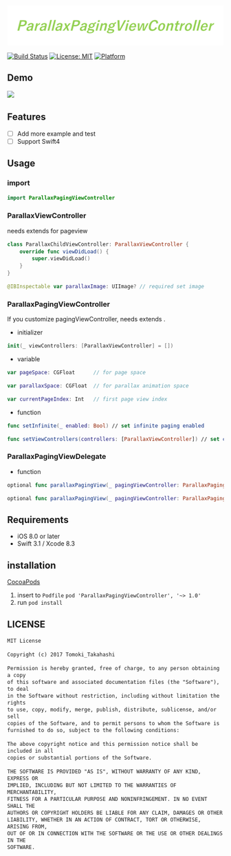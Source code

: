 
<img src="DocumentContents/top.png" width="700">

[![Build Status](https://travis-ci.org/tomokitakahashi/ParallaxPagingViewController.svg?branch=master)](https://travis-ci.org/tomokitakahashi/ParallaxPagingViewController)
[![License: MIT](https://img.shields.io/badge/License-MIT-yellow.svg)](https://opensource.org/licenses/MIT)
[![Platform](http://img.shields.io/badge/platform-ios-blue.svg?style=flat
)](https://developer.apple.com/iphone/index.action)

## Demo
<img src="DocumentContents/Demo.gif" width="200">

## Features

- [ ] Add more example and test 
- [ ] Support Swift4

## Usage

### import 
```swift
import ParallaxPagingViewController
```
### ParallaxViewController
needs extends for pageview

```swift
class ParallaxChildViewController: ParallaxViewController {
    override func viewDidLoad() {
        super.viewDidLoad()
    }
}
```

```swift
@IBInspectable var parallaxImage: UIImage? // required set image
```

### ParallaxPagingViewController
If you customize pagingViewController, needs extends . 

- initializer

```swift
init(_ viewControllers: [ParallaxViewController] = [])
```

- variable

```swift
var pageSpace: CGFloat      // for page space
```

```swift
var parallaxSpace: CGFloat  // for parallax animation space
```

```swift
var currentPageIndex: Int   // first page view index
```

- function

```swift
func setInfinite(_ enabled: Bool) // set infinite paging enabled
```

```swift
func setViewControllers(controllers: [ParallaxViewController]) // set childViewControllers
```
### ParallaxPagingViewDelegate


- function

```swift
optional func parallaxPagingView(_ pagingViewController: ParallaxPagingViewController, willMoveTo viewController:ParallaxViewController)
```

```swift
optional func parallaxPagingView(_ pagingViewController: ParallaxPagingViewController, didMoveTo viewController:ParallaxViewController)
```
## Requirements
- iOS 8.0 or later
- Swift 3.1 / Xcode 8.3

## installation
[CocoaPods](https://cocoapods.org/)
1. insert to `Podfile` 
`pod 'ParallaxPagingViewController', '~> 1.0'`
2. run 
`pod install`

## LICENSE

```
MIT License

Copyright (c) 2017 Tomoki_Takahashi

Permission is hereby granted, free of charge, to any person obtaining a copy
of this software and associated documentation files (the "Software"), to deal
in the Software without restriction, including without limitation the rights
to use, copy, modify, merge, publish, distribute, sublicense, and/or sell
copies of the Software, and to permit persons to whom the Software is
furnished to do so, subject to the following conditions:

The above copyright notice and this permission notice shall be included in all
copies or substantial portions of the Software.

THE SOFTWARE IS PROVIDED "AS IS", WITHOUT WARRANTY OF ANY KIND, EXPRESS OR
IMPLIED, INCLUDING BUT NOT LIMITED TO THE WARRANTIES OF MERCHANTABILITY,
FITNESS FOR A PARTICULAR PURPOSE AND NONINFRINGEMENT. IN NO EVENT SHALL THE
AUTHORS OR COPYRIGHT HOLDERS BE LIABLE FOR ANY CLAIM, DAMAGES OR OTHER
LIABILITY, WHETHER IN AN ACTION OF CONTRACT, TORT OR OTHERWISE, ARISING FROM,
OUT OF OR IN CONNECTION WITH THE SOFTWARE OR THE USE OR OTHER DEALINGS IN THE
SOFTWARE.
```
